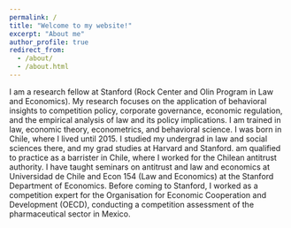 ```yaml
---
permalink: /
title: "Welcome to my website!"
excerpt: "About me"
author_profile: true
redirect_from:
  - /about/
  - /about.html
---
```



 I am a research fellow at Stanford (Rock Center and Olin Program in Law and Economics). My research focuses on the application of behavioral insights to competition policy, corporate governance, economic regulation, and the empirical analysis of law and its policy implications. I am trained in law, economic theory, econometrics, and behavioral science.
 I was born in Chile, where I lived until 2015. I studied my undergrad in law and social sciences there, and my grad studies at Harvard and Stanford. am qualified to practice as a barrister in Chile, where I worked for the Chilean antitrust authority. I have taught seminars on antitrust and law and economics at Universidad de Chile and Econ 154 (Law and Economics) at the Stanford Department of Economics. Before coming to Stanford, I worked as a competition expert for the Organisation for Economic Cooperation and Development (OECD), conducting a competition assessment of the pharmaceutical sector in Mexico.
